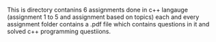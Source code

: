 This is directory contanins 6 assignments done in c++ langauge (assignment 1 to 5 and assignment based on topics)
each and every assignment folder contains a .pdf file which contains questions in it and solved c++ programming questiions.